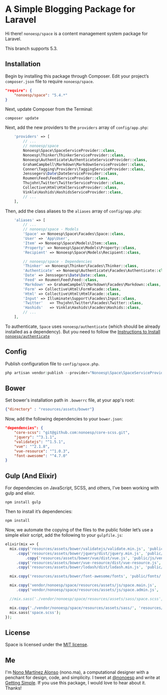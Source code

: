 # A Simple Blogging Package for Laravel

Hi there! `nonoesp/space` is a content management system package for Laravel.

This branch supports 5.3.

## Installation

Begin by installing this package through Composer. Edit your project’s `composer.json` file to require `nonoesp/space`.

```json
"require": {
	"nonoesp/space": "5.4.*"
}
```

Next, update Composer from the Terminal:

```
composer update
```

Next, add the new providers to the `providers` array of `config/app.php`:

```php
	'providers' => [
		// ...
        // nonoesp/space
        Nonoesp\Space\SpaceServiceProvider::class,        
        Nonoesp\Thinker\ThinkerServiceProvider::class,  
        Nonoesp\Authenticate\AuthenticateServiceProvider::class,          
        GrahamCampbell\Markdown\MarkdownServiceProvider::class,
        Conner\Tagging\Providers\TaggingServiceProvider::class,
        Jenssegers\Date\DateServiceProvider::class,
        Roumen\Feed\FeedServiceProvider::class,
        Thujohn\Twitter\TwitterServiceProvider::class,
        Collective\Html\HtmlServiceProvider::class,
        Vinkla\Hashids\HashidsServiceProvider::class,				
		// ...
	],
```

Then, add the class aliases to the `aliases` array of `config/app.php`:

```php
	'aliases' => [
		// ...
        // nonoesp/space - Models
        'Space' => Nonoesp\Space\Facades\Space::class,
        'User' => 'App\User',
        'Item' => Nonoesp\Space\Models\Item::class,    
        'Property' => Nonoesp\Space\Models\Property::class,
        'Recipient' => Nonoesp\Space\Models\Recipient::class,

        // nonoesp/space - Dependencies
        'Thinker' => Nonoesp\Thinker\Facades\Thinker::class,
        'Authenticate' => Nonoesp\Authenticate\Facades\Authenticate::class,
        'Date' => Jenssegers\Date\Date::class,
        'Feed' => Roumen\Feed\Feed::class,
        'Markdown' => GrahamCampbell\Markdown\Facades\Markdown::class,
        'Form' => Collective\Html\FormFacade::class,
        'Html' => Collective\Html\HtmlFacade::class,   
        'Input' => Illuminate\Support\Facades\Input::class,
        'Twitter'   => Thujohn\Twitter\Facades\Twitter::class,
        'Hashids'   => Vinkla\Hashids\Facades\Hashids::class,				
		// ...
	],
```

To authenticate, `Space` uses `nonoesp/authenticate` (which should be already installed as a dependency).
But you need to follow the [Instructions to Install `nonoesp/authenticate`](https://github.com/nonoesp/laravel-authenticate/tree/5.2)

## Config

Publish configuration file to `config/space.php`.

```php
php artisan vendor:publish --provider="Nonoesp\Space\SpaceServiceProvider" --tag=config
```

## Bower

Set bower's installation path in `.bowerrc` file, at your app's root:

```json
{"directory" : "resources/assets/bower"}
```

Now, add the following dependencies to your `bower.json`:

```json
"dependencies": {
	"core-scss": "git@github.com:nonoesp/core-scss.git",
	"jquery": "^3.1.1",
	"validatejs": "^1.5.1",
	"vue": "^2.1.8",
	"vue-resource": "^1.0.3",
	"font-awesome": "^4.7.0"
}
```

## Gulp (And Elixir)

For dependencies on JavaScript, SCSS, and others, I’ve been working with gulp and elixir.

```terminal
npm install gulp
```

Then to install it’s dependencies:

```terminal
npm install
```

Now, we automate the copying of the files to the public folder let’s use a simple elixir script, add the following to your `gulpfile.js`:

```php
elixir(mix => {
  mix.copy('resources/assets/bower/validatejs/validate.min.js', 'public/js/vendor/validate.min.js')
     .copy('resources/assets/bower/jquery/dist/jquery.min.js', 'public/js/vendor/jquery.min.js')
		 .copy('resources/assets/bower/vue/dist/vue.js', 'public/js/vendor/vue.js')
     .copy('resources/assets/bower/vue-resource/dist/vue-resource.js', 'public/js/vendor/vue-resource.js')
     .copy('resources/assets/bower/lodash/dist/lodash.min.js', 'public/js/vendor/lodash.min.js');

  mix.copy('resources/assets/bower/font-awesome/fonts', 'public/fonts/');

  mix.copy('vendor/nonoesp/space/resources/assets/js/space.main.js',  'public/js/space.main.js')
     .copy('vendor/nonoesp/space/resources/assets/js/space.admin.js', 'public/js/space.admin.js');

  //mix.sass('./vendor/nonoesp/space/resources/assets/sass/space.scss', 'public/css/space.css');

  mix.copy('./vendor/nonoesp/space/resources/assets/sass/', 'resources/assets/sass/');
  mix.sass('space.scss');
});
```

## License

Space is licensed under the [MIT license](http://opensource.org/licenses/MIT).

## Me

I'm [Nono Martínez Alonso](http://nono.ma) (nono.ma), a computational designer with a penchant for design, code, and simplicity. I tweet at [@nonoesp](http://www.twitter.com/nonoesp) and write at [Getting Simple](http://gettingsimple.com/). If you use this package, I would love to hear about it. Thanks!
